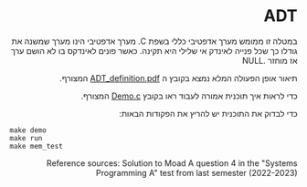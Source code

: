 <div dir="rtl" lang="he">

# ADT
במטלה זו ממומש מערך אדפטיבי כללי בשפת C. 
מערך אדפטיבי הינו מערך שמשנה את גודלו כך שכל פנייה לאינדק אי שלילי היא תקינה. כאשר פונים לאינדקס בו לא הושם ערך אז מוחזר .NULL

תיאור אופן הפעולה המלא נמצא בקובץ ה
[ADT_definition.pdf](ADT_definition.pdf) 
המצורף.

כדי לראות איך תוכנית אמורה לעבוד ראו בקובץ
[Demo.c](Demo.c)
המצורף.

כדי לבדוק את התוכנית יש להריץ את הפקודות הבאות:

<div dir='ltr'>

    make demo
	make run
    make mem_test

</div> 	

Reference sources: Solution to Moad A question 4 in the "Systems Programming A" test from last semester (2022-2023)

</div>
